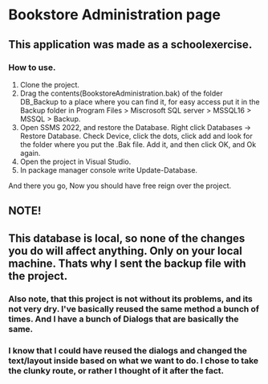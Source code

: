 # Bookstore Administration page

## This application was made as a schoolexercise.

### How to use.

1. Clone the project.
2. Drag the contents(BookstoreAdministration.bak) of the folder DB_Backup to a place where you can find it, for easy access put it in the Backup folder in Program Files > Miscrosoft SQL server > MSSQL16 > MSSQL > Backup.
3. Open SSMS 2022, and restore the Database. Right click Databases -> Restore Database. Check Device, click the dots, click add and look for the folder where you put the .Bak file. Add it, and then click OK, and Ok again.
4. Open the project in Visual Studio.
5. In package manager console write Update-Database.

And there you go, Now you should have free reign over the project.

## NOTE! 
## This database is local, so none of the changes you do will affect anything. Only on your local machine. Thats why I sent the backup file with the project.

### Also note, that this project is not without its problems, and its not very dry. I've basically reused the same method a bunch of times. And I have a bunch of Dialogs that are basically the same.
### I know that I could have reused the dialogs and changed the text/layout inside based on what we want to do. I chose to take the clunky route, or rather I thought of it after the fact.
